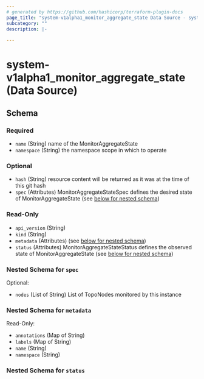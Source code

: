 ```yaml
---
# generated by https://github.com/hashicorp/terraform-plugin-docs
page_title: "system-v1alpha1_monitor_aggregate_state Data Source - system-v1alpha1"
subcategory: ""
description: |-
  
---
```


# system-v1alpha1_monitor_aggregate_state (Data Source)





<!-- schema generated by tfplugindocs -->
## Schema

### Required

- `name` (String) name of the MonitorAggregateState
- `namespace` (String) the namespace scope in which to operate

### Optional

- `hash` (String) resource content will be returned as it was at the time of this git hash
- `spec` (Attributes) MonitorAggregateStateSpec defines the desired state of MonitorAggregateState (see [below for nested schema](#nestedatt--spec))

### Read-Only

- `api_version` (String)
- `kind` (String)
- `metadata` (Attributes) (see [below for nested schema](#nestedatt--metadata))
- `status` (Attributes) MonitorAggregateStateStatus defines the observed state of MonitorAggregateState (see [below for nested schema](#nestedatt--status))

<a id="nestedatt--spec"></a>
### Nested Schema for `spec`

Optional:

- `nodes` (List of String) List of TopoNodes monitored by this instance


<a id="nestedatt--metadata"></a>
### Nested Schema for `metadata`

Read-Only:

- `annotations` (Map of String)
- `labels` (Map of String)
- `name` (String)
- `namespace` (String)


<a id="nestedatt--status"></a>
### Nested Schema for `status`
